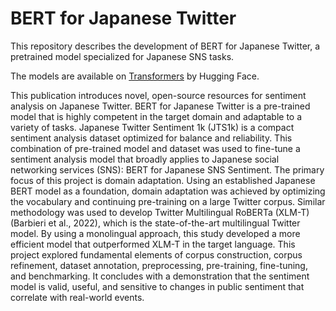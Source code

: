 # BERT for Japanese Twitter

This repository describes the development of BERT for Japanese Twitter, a pretrained model specialized for Japanese SNS tasks.

The models are available on [Transformers](https://github.com/huggingface/transformers) by Hugging Face.

This publication introduces novel, open-source resources for sentiment analysis on Japanese Twitter. BERT for Japanese Twitter is a pre-trained model that is highly competent in the target domain and adaptable to a variety of tasks. Japanese Twitter Sentiment 1k (JTS1k) is a compact sentiment analysis dataset optimized for balance and reliability. This combination of pre-trained model and dataset was used to fine-tune a sentiment analysis model that broadly applies to Japanese social networking services (SNS): BERT for Japanese SNS Sentiment.  The primary focus of this project is domain adaptation. Using an established Japanese BERT model as a foundation, domain adaptation was achieved by optimizing the vocabulary and continuing pre-training on a large Twitter corpus. Similar methodology was used to develop Twitter Multilingual RoBERTa (XLM-T) (Barbieri et al., 2022), which is the state-of-the-art multilingual Twitter model. By using a monolingual approach, this study developed a more efficient model that outperformed XLM-T in the target language. This project explored fundamental elements of corpus construction, corpus refinement, dataset annotation, preprocessing, pre-training, fine-tuning, and benchmarking. It concludes with a demonstration that the sentiment model is valid, useful, and sensitive to changes in public sentiment that correlate with real-world events.

